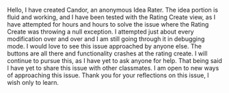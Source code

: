 Hello,
I have created Candor, an anonymous Idea Rater.  The idea portion is fluid and working, and I have been tested with the Rating Create view, as I have attempted for hours and hours to
solve the issue where the Rating Create was throwing a null exception.  I attempted just about every modification over and over and I am still going through it in debugging mode.  I would
love to see this issue approached by anyone else.  The buttons are all there and functionality crashes at the rating create.  I will continue to pursue this, as I have yet to ask anyone
for help.  That being said I have yet to share this issue with other classmates.  I am open to new ways of approaching this issue.  Thank you for your reflections on this issue, I wish only to learn.
